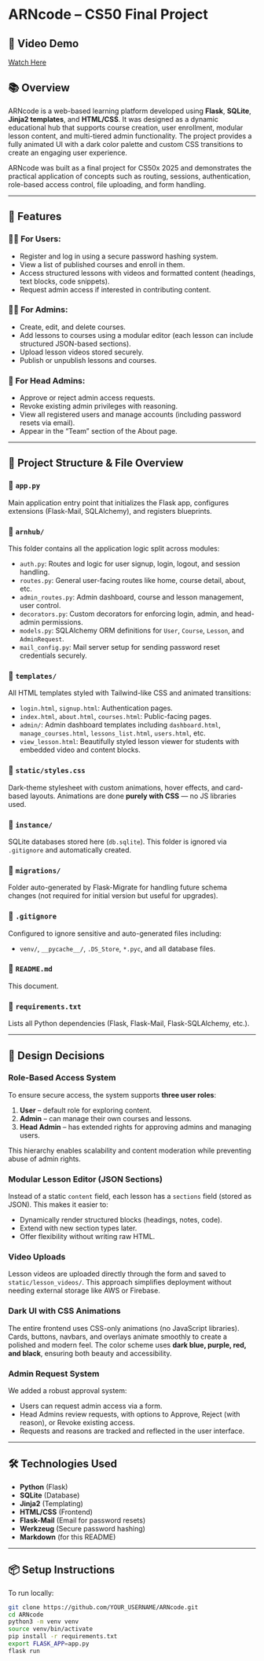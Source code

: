 # ARNcode – CS50 Final Project

## 🎥 Video Demo

[Watch Here](https://www.youtube.com/watch?v=RwuIVi8j4qo)

## 📚 Overview

ARNcode is a web-based learning platform developed using **Flask**, **SQLite**, **Jinja2 templates**, and **HTML/CSS**. It was designed as a dynamic educational hub that supports course creation, user enrollment, modular lesson content, and multi-tiered admin functionality. The project provides a fully animated UI with a dark color palette and custom CSS transitions to create an engaging user experience.

ARNcode was built as a final project for CS50x 2025 and demonstrates the practical application of concepts such as routing, sessions, authentication, role-based access control, file uploading, and form handling.

---

## 🚀 Features

### 🧑‍🎓 For Users:
- Register and log in using a secure password hashing system.
- View a list of published courses and enroll in them.
- Access structured lessons with videos and formatted content (headings, text blocks, code snippets).
- Request admin access if interested in contributing content.

### 🧑‍🏫 For Admins:
- Create, edit, and delete courses.
- Add lessons to courses using a modular editor (each lesson can include structured JSON-based sections).
- Upload lesson videos stored securely.
- Publish or unpublish lessons and courses.

### 👑 For Head Admins:
- Approve or reject admin access requests.
- Revoke existing admin privileges with reasoning.
- View all registered users and manage accounts (including password resets via email).
- Appear in the “Team” section of the About page.

---

## 📁 Project Structure & File Overview

### 🔹 `app.py`
Main application entry point that initializes the Flask app, configures extensions (Flask-Mail, SQLAlchemy), and registers blueprints.

### 🔹 `arnhub/`
This folder contains all the application logic split across modules:
- `auth.py`: Routes and logic for user signup, login, logout, and session handling.
- `routes.py`: General user-facing routes like home, course detail, about, etc.
- `admin_routes.py`: Admin dashboard, course and lesson management, user control.
- `decorators.py`: Custom decorators for enforcing login, admin, and head-admin permissions.
- `models.py`: SQLAlchemy ORM definitions for `User`, `Course`, `Lesson`, and `AdminRequest`.
- `mail_config.py`: Mail server setup for sending password reset credentials securely.

### 🔹 `templates/`
All HTML templates styled with Tailwind-like CSS and animated transitions:
- `login.html`, `signup.html`: Authentication pages.
- `index.html`, `about.html`, `courses.html`: Public-facing pages.
- `admin/`: Admin dashboard templates including `dashboard.html`, `manage_courses.html`, `lessons_list.html`, `users.html`, etc.
- `view_lesson.html`: Beautifully styled lesson viewer for students with embedded video and content blocks.

### 🔹 `static/styles.css`
Dark-theme stylesheet with custom animations, hover effects, and card-based layouts. Animations are done **purely with CSS** — no JS libraries used.

### 🔹 `instance/`
SQLite databases stored here (`db.sqlite`). This folder is ignored via `.gitignore` and automatically created.

### 🔹 `migrations/`
Folder auto-generated by Flask-Migrate for handling future schema changes (not required for initial version but useful for upgrades).

### 🔹 `.gitignore`
Configured to ignore sensitive and auto-generated files including:
- `venv/`, `__pycache__/`, `.DS_Store`, `*.pyc`, and all database files.

### 🔹 `README.md`
This document.

### 🔹 `requirements.txt`
Lists all Python dependencies (Flask, Flask-Mail, Flask-SQLAlchemy, etc.).

---

## 🤔 Design Decisions

### Role-Based Access System
To ensure secure access, the system supports **three user roles**:
1. **User** – default role for exploring content.
2. **Admin** – can manage their own courses and lessons.
3. **Head Admin** – has extended rights for approving admins and managing users.

This hierarchy enables scalability and content moderation while preventing abuse of admin rights.

### Modular Lesson Editor (JSON Sections)
Instead of a static `content` field, each lesson has a `sections` field (stored as JSON). This makes it easier to:
- Dynamically render structured blocks (headings, notes, code).
- Extend with new section types later.
- Offer flexibility without writing raw HTML.

### Video Uploads
Lesson videos are uploaded directly through the form and saved to `static/lesson_videos/`. This approach simplifies deployment without needing external storage like AWS or Firebase.

### Dark UI with CSS Animations
The entire frontend uses CSS-only animations (no JavaScript libraries). Cards, buttons, navbars, and overlays animate smoothly to create a polished and modern feel. The color scheme uses **dark blue, purple, red, and black**, ensuring both beauty and accessibility.

### Admin Request System
We added a robust approval system:
- Users can request admin access via a form.
- Head Admins review requests, with options to Approve, Reject (with reason), or Revoke existing access.
- Requests and reasons are tracked and reflected in the user interface.

---

## 🛠 Technologies Used

- **Python** (Flask)
- **SQLite** (Database)
- **Jinja2** (Templating)
- **HTML/CSS** (Frontend)
- **Flask-Mail** (Email for password resets)
- **Werkzeug** (Secure password hashing)
- **Markdown** (for this README)

---

## 📦 Setup Instructions

To run locally:

```bash
git clone https://github.com/YOUR_USERNAME/ARNcode.git
cd ARNcode
python3 -m venv venv
source venv/bin/activate
pip install -r requirements.txt
export FLASK_APP=app.py
flask run
